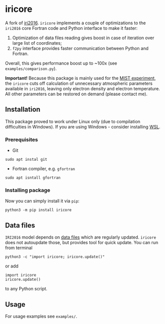 # iricore
A fork of [iri2016](https://github.com/space-physics/iri2016). `iricore` implements a couple of optimizations to the `iri2016`
core Fortran code and Python interface to make it faster:
1. Optimization of data files reading gives boost in case of iteration over large list of coordinates;
2. `f2py` interface provides faster communication between Python and Fortran.

Overall, this gives performance boost up to ~100x (see `examples/comparison.py`).

**Important!** Because this package is mainly used for the [MIST experiment](http://www.physics.mcgill.ca/mist/), 
the `iricore` cuts off calculation of unnecessary atmospheric parameters available in `iri2016`, leaving only electron density
and electron temperature. All other parameters can be restored on demand (please contact me).

## Installation

This package proved to work under Linux only (due to compilation difficulties in Windows). 
If you are using Windows - consider installing [WSL](https://docs.microsoft.com/en-us/windows/wsl/install).

### Prerequisites
- Git
```
sudo apt instal git
```

- Fortran compiler, e.g. `gfortran`
```
sudo apt isntall gfortran
```

### Installing package
Now you can simply install it via `pip`:

```
python3 -m pip install iricore
```

## Data files
`IRI2016` model depends on [data files](http://irimodel.org/indices/) which are regularly updated.
`iricore` does not autoupdate those, but provides tool for quick update. You can run from terminal
```
python3 -c "import iricore; iricore.update()"
```

or add

```
import iricore
iricore.update()
```
to any Python script.

## Usage
For usage examples see `examples/`.